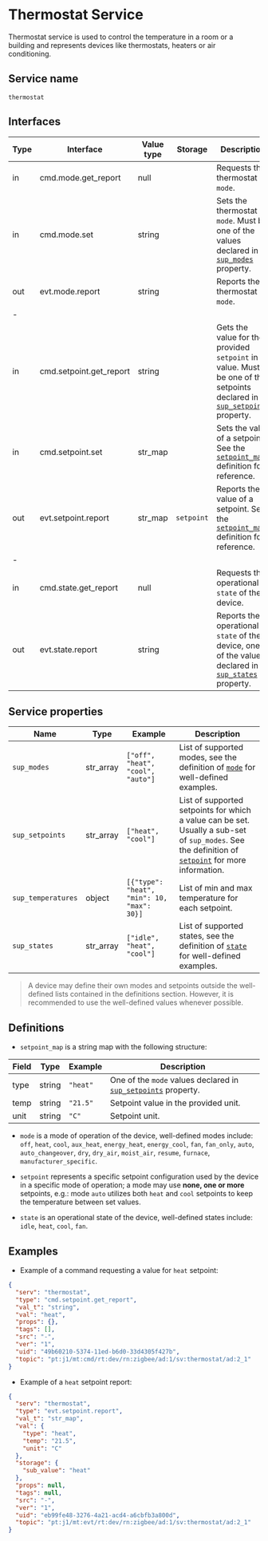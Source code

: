 # Thermostat Service

Thermostat service is used to control the temperature in a room or a building and represents devices like thermostats, heaters or air conditioning.

## Service name

`thermostat`

## Interfaces

| Type | Interface               | Value type | Storage    | Description                                                                                                                                    |
|------|-------------------------|------------|------------|------------------------------------------------------------------------------------------------------------------------------------------------|
| in   | cmd.mode.get_report     | null       |            | Requests the thermostat `mode`.                                                                                                                |
| in   | cmd.mode.set            | string     |            | Sets the thermostat `mode`. Must be one of the values declared in [`sup_modes`](#service-properties) property.                                 |
| out  | evt.mode.report         | string     |            | Reports the thermostat `mode`.                                                                                                                 |
| -    |                         |            |            |                                                                                                                                                |
| in   | cmd.setpoint.get_report | string     |            | Gets the value for the provided `setpoint` in value. Must be one of the setpoints declared in [`sup_setpoints`](#service-properties) property. |
| in   | cmd.setpoint.set        | str_map    |            | Sets the value of a setpoint. See the [`setpoint_map`](#definitions) definition for reference.                                                 |
| out  | evt.setpoint.report     | str_map    | `setpoint` | Reports the value of a setpoint. See the [`setpoint_map`](#definitions) definition for reference.                                              |
| -    |                         |            |            |                                                                                                                                                |
| in   | cmd.state.get_report    | null       |            | Requests the operational `state` of the device.                                                                                                |
| out  | evt.state.report        | string     |            | Reports the operational `state` of the device, one of the values declared in [`sup_states`](#service-properties) property.                     |

## Service properties

| Name            | Type      | Example                           | Description                                                                                                                                                        |
|-------------------|-----------|--------------------------------------------|--------------------------------------------------------------------------------------------------------------------------------------------------------------------|
| `sup_modes`       | str_array | `["off", "heat", "cool", "auto"]`          | List of supported modes, see the definition of [`mode`](#definitions) for well-defined examples.                                                                   |
| `sup_setpoints`   | str_array | `["heat", "cool"]`                         | List of supported setpoints for which a value can be set. Usually a sub-set of `sup_modes`. See the definition of [`setpoint`](#definitions) for more information. |
| `sup_temperatures`| object    | `[{"type": "heat", "min": 10, "max": 30}]` | List of min and max temperature for each setpoint.   
| `sup_states`      | str_array | `["idle", "heat", "cool"]`                 | List of supported states, see the definition of [`state`](#definitions) for well-defined examples.                                                                 |

> A device may define their own modes and setpoints outside the well-defined lists contained in the definitions section.
> However, it is recommended to use the well-defined values whenever possible.

## Definitions

* `setpoint_map` is a string map with the following structure:

| Field | Type   | Example  | Description                                                                           |
|-------|--------|----------|---------------------------------------------------------------------------------------|
| type  | string | `"heat"` | One of the `mode` values declared in [`sup_setpoints`](#service-properties) property. |
| temp  | string | `"21.5"` | Setpoint value in the provided unit.                                                  |
| unit  | string | `"C"`    | Setpoint unit.                                                                        |

* `mode` is a mode of operation of the device, well-defined modes include: `off`, `heat`, `cool`, `aux_heat`, `energy_heat`, `energy_cool`, `fan`, `fan_only`, `auto`,
  `auto_changeover`, `dry`, `dry_air`, `moist_air`, `resume`, `furnace`, `manufacturer_specific`.

* `setpoint` represents a specific setpoint configuration used by the device in a specific mode of operation; a mode may use **none, one or more** setpoints, e.g.: 
  mode `auto` utilizes both `heat` and `cool` setpoints to keep the temperature between set values.

* `state` is an operational state of the device, well-defined states include: `idle`, `heat`, `cool`, `fan`.

## Examples

* Example of a command requesting a value for `heat` setpoint:

```json
{
  "serv": "thermostat",
  "type": "cmd.setpoint.get_report",
  "val_t": "string",
  "val": "heat",
  "props": {},
  "tags": [],
  "src": "-",
  "ver": "1",
  "uid": "49b60210-5374-11ed-b6d0-33d4305f427b",
  "topic": "pt:j1/mt:cmd/rt:dev/rn:zigbee/ad:1/sv:thermostat/ad:2_1"
}
```

* Example of a `heat` setpoint report:

```json
{
  "serv": "thermostat",
  "type": "evt.setpoint.report",
  "val_t": "str_map",
  "val": {
    "type": "heat",
    "temp": "21.5",
    "unit": "C"
  },
  "storage": {
    "sub_value": "heat"
  },
  "props": null,
  "tags": null,
  "src": "-",
  "ver": "1",
  "uid": "eb99fe48-3276-4a21-acd4-a6cbfb3a800d",
  "topic": "pt:j1/mt:evt/rt:dev/rn:zigbee/ad:1/sv:thermostat/ad:2_1"
}
```